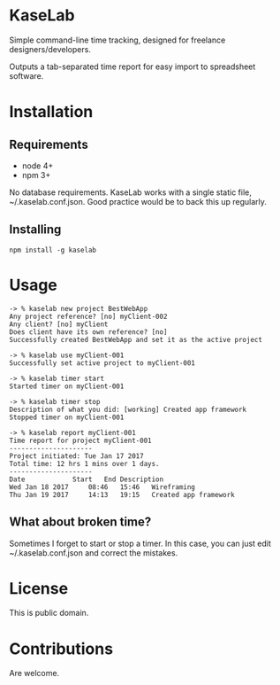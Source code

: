 # KaseLab

Simple command-line time tracking, designed for freelance designers/developers.

Outputs a tab-separated time report for easy import to spreadsheet software.

# Installation

## Requirements

* node 4+
* npm 3+

No database requirements. KaseLab works with a single static file, ~/.kaselab.conf.json. Good
practice would be to back this up regularly.

## Installing

```
npm install -g kaselab
```

# Usage
```
-> % kaselab new project BestWebApp
Any project reference? [no] myClient-002
Any client? [no] myClient
Does client have its own reference? [no]
Successfully created BestWebApp and set it as the active project

-> % kaselab use myClient-001
Successfully set active project to myClient-001

-> % kaselab timer start
Started timer on myClient-001

-> % kaselab timer stop
Description of what you did: [working] Created app framework
Stopped timer on myClient-001

-> % kaselab report myClient-001
Time report for project myClient-001
---------------------
Project initiated: Tue Jan 17 2017
Total time: 12 hrs 1 mins over 1 days.
---------------------
Date			Start	End	Description
Wed Jan 18 2017		08:46	15:46	Wireframing
Thu Jan 19 2017		14:13	19:15	Created app framework

```

## What about broken time?

Sometimes I forget to start or stop a timer. In this case, you can just edit ~/.kaselab.conf.json and correct
the mistakes.

# License

This is public domain.

# Contributions

Are welcome.
